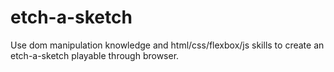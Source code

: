# etch-a-sketch

Use dom manipulation knowledge and html/css/flexbox/js skills to create an etch-a-sketch playable through browser.
